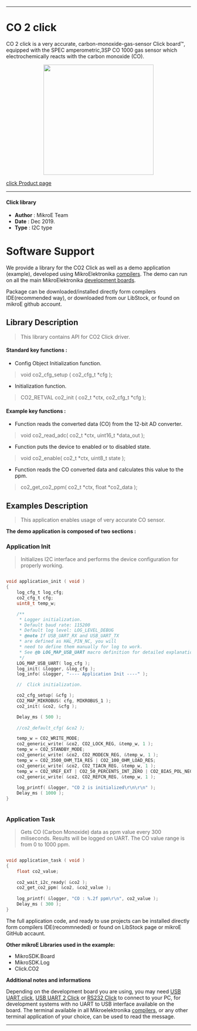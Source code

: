 
---
# CO 2 click

CO 2 click is a very accurate, carbon-monoxide-gas-sensor Click board™, equipped with the SPEC amperometric,3SP CO 1000 gas sensor which electrochemically reacts with the carbon monoxide (CO).

<p align="center">
  <img src="https://download.mikroe.com/images/click_for_ide/co2_click.png" height=300px>
</p>


[click Product page](https://www.mikroe.com/co-2-click)

---


#### Click library 

- **Author**        : MikroE Team
- **Date**          : Dec 2019.
- **Type**          : I2C type


# Software Support

We provide a library for the CO2 Click 
as well as a demo application (example), developed using MikroElektronika 
[compilers](https:///shop.mikroe.com/compilers). 
The demo can run on all the main MikroElektronika [development boards](https:///shop.mikroe.com/development-boards).

Package can be downloaded/installed directly form compilers IDE(recommended way), or downloaded from our LibStock, or found on mikroE github account. 

## Library Description

> This library contains API for CO2 Click driver.

#### Standard key functions :

- Config Object Initialization function.
> void co2_cfg_setup ( co2_cfg_t *cfg ); 
 
- Initialization function.
> CO2_RETVAL co2_init ( co2_t *ctx, co2_cfg_t *cfg );


#### Example key functions :

- Function reads the converted data (CO) from the 12-bit AD converter.
> void co2_read_adc( co2_t *ctx, uint16_t *data_out );
 
- Function puts the device to enabled or to disabled state.
> void co2_enable( co2_t *ctx, uint8_t state );

- Function reads the CO converted data and calculates this value to the ppm.
> co2_get_co2_ppm( co2_t *ctx, float *co2_data );

## Examples Description

> This application enables usage of very accurate CO sensor.

**The demo application is composed of two sections :**

### Application Init 

> Initializes I2C interface and performs the device configuration for properly working.

```c

void application_init ( void )
{
    log_cfg_t log_cfg;
    co2_cfg_t cfg;
    uint8_t temp_w;

    /** 
     * Logger initialization.
     * Default baud rate: 115200
     * Default log level: LOG_LEVEL_DEBUG
     * @note If USB_UART_RX and USB_UART_TX 
     * are defined as HAL_PIN_NC, you will 
     * need to define them manually for log to work. 
     * See @b LOG_MAP_USB_UART macro definition for detailed explanation.
     */
    LOG_MAP_USB_UART( log_cfg );
    log_init( &logger, &log_cfg );
    log_info( &logger, "---- Application Init ----" );

    //  Click initialization.

    co2_cfg_setup( &cfg );
    CO2_MAP_MIKROBUS( cfg, MIKROBUS_1 );
    co2_init( &co2, &cfg );

    Delay_ms ( 500 );
    
    //co2_default_cfg( &co2 );

    temp_w = CO2_WRITE_MODE;
    co2_generic_write( &co2, CO2_LOCK_REG, &temp_w, 1 );
    temp_w = CO2_STANDBY_MODE;
    co2_generic_write( &co2, CO2_MODECN_REG, &temp_w, 1 );
    temp_w = CO2_3500_OHM_TIA_RES | CO2_100_OHM_LOAD_RES;
    co2_generic_write( &co2, CO2_TIACN_REG, &temp_w, 1 );
    temp_w = CO2_VREF_EXT | CO2_50_PERCENTS_INT_ZERO | CO2_BIAS_POL_NEGATIVE | CO2_0_PERCENTS_BIAS;
    co2_generic_write( &co2, CO2_REFCN_REG, &temp_w, 1 );
    
    log_printf( &logger, "CO 2 is initialized\r\n\r\n" );
    Delay_ms ( 1000 );
}
  
```

### Application Task

> Gets CO (Carbon Monoxide) data as ppm value every 300 miliseconds.
> Results will be logged on UART. The CO value range is from 0 to 1000 ppm.

```c

void application_task ( void )
{
    float co2_value;
   
    co2_wait_i2c_ready( &co2 );
    co2_get_co2_ppm( &co2, &co2_value );
    
    log_printf( &logger, "CO : %.2f ppm\r\n", co2_value );
    Delay_ms ( 300 );
}

```

The full application code, and ready to use projects can be  installed directly form compilers IDE(recommneded) or found on LibStock page or mikroE GitHub accaunt.

**Other mikroE Libraries used in the example:** 

- MikroSDK.Board
- MikroSDK.Log
- Click.CO2

**Additional notes and informations**

Depending on the development board you are using, you may need 
[USB UART click](https:///shop.mikroe.com/usb-uart-click), 
[USB UART 2 Click](https:///shop.mikroe.com/usb-uart-2-click) or 
[RS232 Click](https:///shop.mikroe.com/rs232-click) to connect to your PC, for 
development systems with no UART to USB interface available on the board. The 
terminal available in all Mikroelektronika 
[compilers](https:///shop.mikroe.com/compilers), or any other terminal application 
of your choice, can be used to read the message.



---
